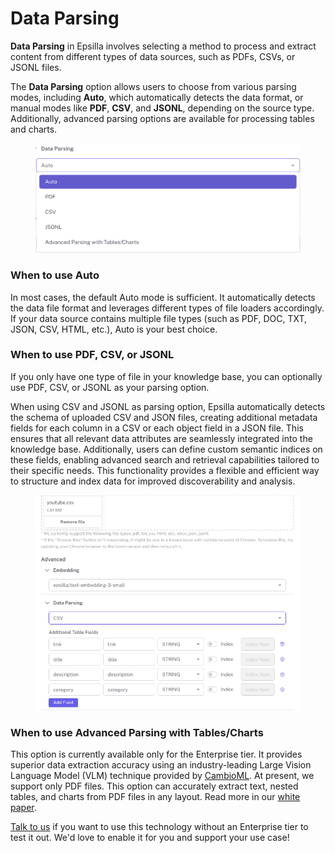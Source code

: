 # Data Parsing

**Data Parsing** in Epsilla involves selecting a method to process and extract content from different types of data sources, such as PDFs, CSVs, or JSONL files.&#x20;

The **Data Parsing** option allows users to choose from various parsing modes, including **Auto**, which automatically detects the data format, or manual modes like **PDF**, **CSV**, and **JSONL**, depending on the source type. Additionally, advanced parsing options are available for processing tables and charts.

<figure><img src="../../.gitbook/assets/Screenshot 2024-10-04 at 4.12.37 PM.png" alt="" width="563"><figcaption></figcaption></figure>

### When to use Auto

In most cases, the default Auto mode is sufficient. It automatically detects the data file format and leverages different types of file loaders accordingly. If your data source contains multiple file types (such as PDF, DOC, TXT, JSON, CSV, HTML, etc.), Auto is your best choice.

### When to use PDF, CSV, or JSONL

If you only have one type of file in your knowledge base, you can optionally use PDF, CSV, or JSONL as your parsing option.

When using CSV and JSONL as parsing option, Epsilla automatically detects the schema of uploaded CSV and JSON files, creating additional metadata fields for each column in a CSV or each object field in a JSON file. This ensures that all relevant data attributes are seamlessly integrated into the knowledge base. Additionally, users can define custom semantic indices on these fields, enabling advanced search and retrieval capabilities tailored to their specific needs. This functionality provides a flexible and efficient way to structure and index data for improved discoverability and analysis.

<figure><img src="../../.gitbook/assets/Screenshot 2024-12-01 at 7.45.14 PM.png" alt="" width="563"><figcaption></figcaption></figure>

### When to use Advanced Parsing with Tables/Charts

This option is currently available only for the Enterprise tier. It provides superior data extraction accuracy using an industry-leading Large Vision Language Model (VLM) technique provided by [CambioML](https://www.cambioml.com/). At present, we support only PDF files. This option can accurately extract text, nested tables, and charts from PDF files in any layout. Read more in our [white paper](https://epsilla.com/AnyParser_Epsilla_Whitepaper.pdf#zoom=100%).

[Talk to us](https://epsilla-ai.larksuite.com/scheduler/4aca8159d1224454) if you want to use this technology without an Enterprise tier to test it out. We'd love to enable it for you and support your use case!
